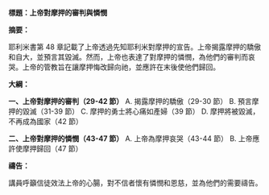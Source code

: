 **標題：上帝對摩押的審判與憐憫**

**摘要：**

耶利米書第 48 章記載了上帝透過先知耶利米對摩押的宣告。上帝揭露摩押的驕傲和自大，並預言其毀滅。然而，上帝也表達了對摩押的憐憫，為他們的審判而哀哭。上帝的管教旨在讓摩押悔改歸向祂，並應許在末後使他們歸回。

**大綱：**

**一、上帝對摩押的審判（29-42 節）**
    A. 揭露摩押的驕傲（29-30 節）
    B. 預言摩押的毀滅（31-39 節）
    C. 摩押的勇士將心痛如產婦（39 節）
    D. 摩押將被毀滅，不再成為國家（42 節）

**二、上帝對摩押的憐憫（43-47 節）**
    A. 上帝為摩押哀哭（43-44 節）
    B. 上帝應許使摩押歸回（47 節）

**禱告：**

講員呼籲信徒效法上帝的心腸，對不信者懷有憐憫和恩慈，並為他們的需要禱告。